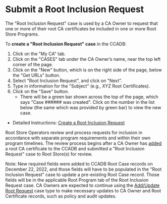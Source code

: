 # Submit a Root Inclusion Request #

The "Root Inclusion Request" case is used by a CA Owner to request that one or more of their root CA certificates be included in one or more Root Store Programs.

To **create a "Root Inclusion Request" case** in the CCADB:
1. Click on the "My CA" tab.
2. Click on the "CASES" tab under the CA Owner’s name, near the top left corner of the page.
3. Click on the "New" button, which is on the right side of the page, below the "Get URLs" button.
4. Select "Root Inclusion Request", and click on "Next".
5. Type in information for the "Subject" (e.g., XYZ Root Certificates).
6. Click on the "Save" button.
    * There will be a green bar shown across the top of the page, which says “Case ###### was created". Click on the number in the list below (the same which was provided by green bar) to view the new case.

* Detailed Instructions: [Create a Root Inclusion Request](https://docs.google.com/document/d/1FHSbpNJ3CQOcpVqrj66elKQhTmpllp-IBsDovPy6cOo/edit#)

Root Store Operators review and process requests for inclusion in accordance with separate program requirements and within their own program timelines. The review process begins after a CA Owner has [added](https://www.ccadb.org/cas/updates) a root CA certificate to the CCADB and submitted a "Root Inclusion Request" case to Root Store(s) for review.

Note: New required fields were added to CCADB Root Case records on December 22, 2022, and those fields will have to be populated in the "Root Inclusion Request” case to update a pre-existing Root Case record. Those fields will be in the applicable Root Program tab of the Root Inclusion Request case. CA Owners are expected to continue using the [Add/Update Root Request](https://www.ccadb.org/cas/updates) case type to make necessary updates to CA Owner and Root Certificate records, such as policy and audit updates.
